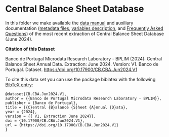 # Central Balance Sheet Database


In this folder we make available the [data manual](https://github.com/BPLIM/Manuals/tree/master/Data/CB/JUN24/CB_manual_JUN2024.pdf) and auxiliary documentation ([metadata files](https://github.com/BPLIM/Manuals/tree/master/Data/CB/JUN24/aux_files/metafiles), [variables description](https://github.com/BPLIM/Manuals/tree/master/Data/CB/JUN24/aux_files/variables_description), and [Frequently Asked Questions](https://github.com/BPLIM/Manuals/tree/master/Data/CB/JUN24/aux_files/faq/CB_faq.qmd)) of the most recent extraction of Central Balance Sheet Database (June 2024).

**Citation of this Dataset**

Banco de Portugal Microdata Research Laboratory - BPLIM (2024): Central Balance Sheet Annual Data. Extraction: June 2024. Version: V1. Banco de Portugal. Dataset. https://doi.org/10.17900/CB.CBA.Jun2024.V1

To cite this data set you can use the package biblatex with the following [BibTeX entry](https://github.com/BPLIM/Manuals/tree/master/Data/CB/JUN24/aux_files/bibtex/CB.bib):

```
@dataset{CB.CBA.Jun2024.V1,
author = {{Banco de Portugal Microdata Research Laboratory - BPLIM}},
publisher = {Banco de Portugal},
title = {{C}entral {B}alance {S}heet {A}nnual {D}ata},
year = {2024},
version = {{ V1, Extraction June 2024}},
doi = {10.17900/CB.CBA.Jun2024.V1},
url = {https://doi.org/10.17900/CB.CBA.Jun2024.V1}
}
```
